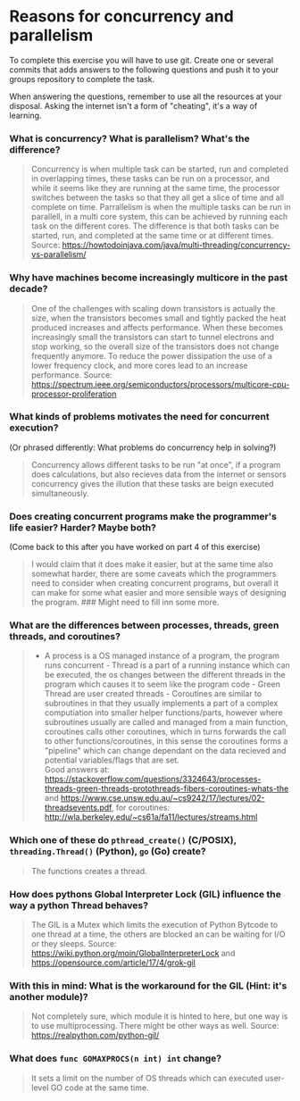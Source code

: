 # Reasons for concurrency and parallelism


To complete this exercise you will have to use git. Create one or several commits that adds answers to the following questions and push it to your groups repository to complete the task.

When answering the questions, remember to use all the resources at your disposal. Asking the internet isn't a form of "cheating", it's a way of learning.

 ### What is concurrency? What is parallelism? What's the difference?
 > Concurrency is when multiple task can be started, run and completed in overlapping times, these tasks can be run on a processor, and while it seems like they are running at the same time, the processor switches between the tasks so that they all get a slice of time and all complete on time.
 Parrallelism is when the multiple tasks can be run in parallell, in a multi core system, this can be achieved by running each task on the different cores. The difference is that both tasks can be started, run, and completed at the same time or at different times. 
 Source: https://howtodoinjava.com/java/multi-threading/concurrency-vs-parallelism/ 
 
 ### Why have machines become increasingly multicore in the past decade?
 > One of the challenges with scaling down transistors is actually the size, when the transistors becomes small and tightly packed the heat produced increases and affects performance. When these becomes increasingly small the transistors can start to  tunnel electrons and stop working, so the overall size of the transistors does not change frequently anymore. To reduce the power dissipation the use of a lower frequency clock, and more cores lead to an increase performance.
 Source: https://spectrum.ieee.org/semiconductors/processors/multicore-cpu-processor-proliferation
 
 ### What kinds of problems motivates the need for concurrent execution?
 (Or phrased differently: What problems do concurrency help in solving?)
 > Concurrency allows different tasks to be run "at once", if a program does calculations, but also recieves data from the internet or sensors concurrency gives the illution that these tasks are beign executed simultaneously.
 
 ### Does creating concurrent programs make the programmer's life easier? Harder? Maybe both?
 (Come back to this after you have worked on part 4 of this exercise)
 > I would claim that it does make it easier, but at the same time also somewhat harder, there are some caveats which the programmers need to consider when creating concurrent programs, but overall it can make for some what easier and more sensible ways of designing the program. ### Might need to fill inn some more.
 
 ### What are the differences between processes, threads, green threads, and coroutines?
 >  - A process is a OS managed instance of a program, the program runs concurrent
    - Thread is a part of a running instance which can be executed, the os changes between the different threads in the program which causes it to seem like the program code
    - Green Thread are user created threads
    - Coroutines are similar to subroutines in that they usually implements a part of a complex computiation into smaller helper functions/parts, however where subroutines usually are called and managed from a main function, coroutines calls other coroutines, which in turns forwards the call to other functions/coroutines, in this sense the coroutines forms a "pipeline" which can change dependant on the data recieved and potential variables/flags that are set.  
  Good answers at: https://stackoverflow.com/questions/3324643/processes-threads-green-threads-protothreads-fibers-coroutines-whats-the and https://www.cse.unsw.edu.au/~cs9242/17/lectures/02-threadsevents.pdf, for coroutines: http://wla.berkeley.edu/~cs61a/fa11/lectures/streams.html
 ### Which one of these do `pthread_create()` (C/POSIX), `threading.Thread()` (Python), `go` (Go) create?
 > The functions creates a thread.
 
 ### How does pythons Global Interpreter Lock (GIL) influence the way a python Thread behaves?
 > The GIL is a Mutex which limits the execution of Python Bytcode to one thread at a time, the others are blocked an can be waiting for I/O or they sleeps.
 Source: https://wiki.python.org/moin/GlobalInterpreterLock and https://opensource.com/article/17/4/grok-gil
 
 ### With this in mind: What is the workaround for the GIL (Hint: it's another module)?
 > Not completely sure, which module it is hinted to here, but one way is to use multiprocessing. There might be other ways as well.
 Source: https://realpython.com/python-gil/
 
 ### What does `func GOMAXPROCS(n int) int` change? 
 > It sets a limit on the number of OS threads which can executed user-level GO code at the same time.
